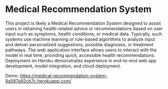 # Medical Recommendation System 

This project is likely a Medical Recommendation System designed to assist users in obtaining health-related advice or recommendations based on user input such as symptoms, health conditions, or medical data. Typically, such systems use machine learning or rule-based algorithms to analyze input and deliver personalized suggestions, possible diagnoses, or treatment pathways. The web application interface allows users to interact with the model in real time, providing quick, accessible health recommendations. Deployment on Heroku demonstrates experience in end-to-end web app development, model integration, and cloud deployment.

Demo: https://medical-recommendation-system-9a587a92cb7c.herokuapp.com/
